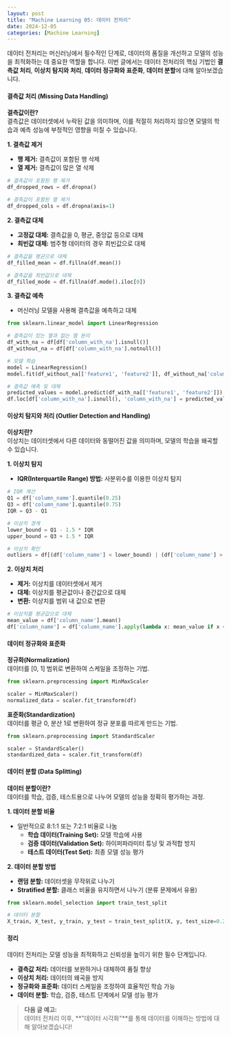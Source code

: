 ```yaml
---
layout: post
title: "Machine Learning 05: 데이터 전처리"
date: 2024-12-05
categories: [Machine Learning] 
---
```



데이터 전처리는 머신러닝에서 필수적인 단계로, 데이터의 품질을 개선하고 모델의 성능을 최적화하는 데 중요한 역할을 합니다. 이번 글에서는 데이터 전처리의 핵심 기법인 **결측값 처리**, **이상치 탐지와 처리**, **데이터 정규화와 표준화**, **데이터 분할**에 대해 알아보겠습니다.


#### 결측값 처리 (Missing Data Handling)

**결측값이란?**  
결측값은 데이터셋에서 누락된 값을 의미하며, 이를 적절히 처리하지 않으면 모델의 학습과 예측 성능에 부정적인 영향을 미칠 수 있습니다.

**1. 결측값 제거**
- **행 제거:** 결측값이 포함된 행 삭제
- **열 제거:** 결측값이 많은 열 삭제

```python
# 결측값이 포함된 행 제거
df_dropped_rows = df.dropna()

# 결측값이 포함된 열 제거
df_dropped_cols = df.dropna(axis=1)
```

**2. 결측값 대체**
- **고정값 대체:** 결측값을 0, 평균, 중앙값 등으로 대체
- **최빈값 대체:** 범주형 데이터의 경우 최빈값으로 대체

```python
# 결측값을 평균으로 대체
df_filled_mean = df.fillna(df.mean())

# 결측값을 최빈값으로 대체
df_filled_mode = df.fillna(df.mode().iloc[0])
```

**3. 결측값 예측**
- 머신러닝 모델을 사용해 결측값을 예측하고 대체

```python
from sklearn.linear_model import LinearRegression

# 결측값이 있는 열과 없는 열 분리
df_with_na = df[df['column_with_na'].isnull()]
df_without_na = df[df['column_with_na'].notnull()]

# 모델 학습
model = LinearRegression()
model.fit(df_without_na[['feature1', 'feature2']], df_without_na['column_with_na'])

# 결측값 예측 및 대체
predicted_values = model.predict(df_with_na[['feature1', 'feature2']])
df.loc[df['column_with_na'].isnull(), 'column_with_na'] = predicted_values
```


#### 이상치 탐지와 처리 (Outlier Detection and Handling)

**이상치란?**  
이상치는 데이터셋에서 다른 데이터와 동떨어진 값을 의미하며, 모델의 학습을 왜곡할 수 있습니다.

**1. 이상치 탐지**
- **IQR(Interquartile Range) 방법:** 사분위수를 이용한 이상치 탐지

```python
# IQR 계산
Q1 = df['column_name'].quantile(0.25)
Q3 = df['column_name'].quantile(0.75)
IQR = Q3 - Q1

# 이상치 경계
lower_bound = Q1 - 1.5 * IQR
upper_bound = Q3 + 1.5 * IQR

# 이상치 확인
outliers = df[(df['column_name'] < lower_bound) | (df['column_name'] > upper_bound)]
```

**2. 이상치 처리**
- **제거:** 이상치를 데이터셋에서 제거
- **대체:** 이상치를 평균값이나 중간값으로 대체
- **변환:** 이상치를 범위 내 값으로 변환

```python
# 이상치를 평균값으로 대체
mean_value = df['column_name'].mean()
df['column_name'] = df['column_name'].apply(lambda x: mean_value if x < lower_bound or x > upper_bound else x)
```


#### 데이터 정규화와 표준화

**정규화(Normalization)**  
데이터를 [0, 1] 범위로 변환하여 스케일을 조정하는 기법.

```python
from sklearn.preprocessing import MinMaxScaler

scaler = MinMaxScaler()
normalized_data = scaler.fit_transform(df)
```

**표준화(Standardization)**  
데이터를 평균 0, 분산 1로 변환하여 정규 분포를 따르게 만드는 기법.

```python
from sklearn.preprocessing import StandardScaler

scaler = StandardScaler()
standardized_data = scaler.fit_transform(df)
```


#### 데이터 분할 (Data Splitting)

**데이터 분할이란?**  
데이터를 학습, 검증, 테스트용으로 나누어 모델의 성능을 정확히 평가하는 과정.

**1. 데이터 분할 비율**
- 일반적으로 8:1:1 또는 7:2:1 비율로 나눔
  - **학습 데이터(Training Set):** 모델 학습에 사용
  - **검증 데이터(Validation Set):** 하이퍼파라미터 튜닝 및 과적합 방지
  - **테스트 데이터(Test Set):** 최종 모델 성능 평가

**2. 데이터 분할 방법**
- **랜덤 분할:** 데이터셋을 무작위로 나누기
- **Stratified 분할:** 클래스 비율을 유지하면서 나누기 (분류 문제에서 유용)

```python
from sklearn.model_selection import train_test_split

# 데이터 분할
X_train, X_test, y_train, y_test = train_test_split(X, y, test_size=0.2, random_state=42)
```


#### 정리

데이터 전처리는 모델 성능을 최적화하고 신뢰성을 높이기 위한 필수 단계입니다.
- **결측값 처리:** 데이터를 보완하거나 대체하여 품질 향상
- **이상치 처리:** 데이터의 왜곡을 방지
- **정규화와 표준화:** 데이터 스케일을 조정하여 효율적인 학습 가능
- **데이터 분할:** 학습, 검증, 테스트 단계에서 모델 성능 평가

> **다음 글 예고:**  
> 데이터 전처리 이후, **"데이터 시각화"**를 통해 데이터를 이해하는 방법에 대해 알아보겠습니다!
